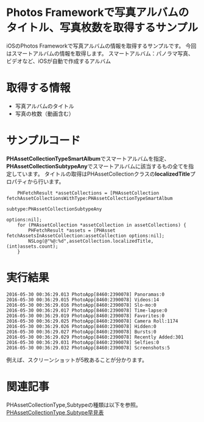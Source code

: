 # Photos Frameworkで写真アルバムのタイトル、写真枚数を取得するサンプル
iOSのPhotos Frameworkで写真アルバムの情報を取得するサンプルです。
今回はスマートアルバムの情報を取得します。
スマートアルバム：パノラマ写真、ビデオなど、iOSが自動で作成するアルバム

# 取得する情報
 - 写真アルバムのタイトル
 - 写真の枚数（動画含む）

# サンプルコード
**PHAssetCollectionTypeSmartAlbum**でスマートアルバムを指定、
**PHAssetCollectionSubtypeAny**でスマートアルバムに該当するもの全てを指定しています。
タイトルの取得はPHAssetCollectionクラスの**localizedTitle**プロパティから行います。

```objc:写真アルバムの情報を取得するサンプル(Objective-C)
    PHFetchResult *assetCollections = [PHAssetCollection fetchAssetCollectionsWithType:PHAssetCollectionTypeSmartAlbum
                                                                               subtype:PHAssetCollectionSubtypeAny
                                                                               options:nil];
    for (PHAssetCollection *assetCollection in assetCollections) {
        PHFetchResult *assets = [PHAsset fetchAssetsInAssetCollection:assetCollection options:nil];
        NSLog(@"%@:%d",assetCollection.localizedTitle,(int)assets.count);
    }
```

# 実行結果
```
2016-05-30 00:36:29.013 PhotoApp[8460:2390078] Panoramas:0
2016-05-30 00:36:29.015 PhotoApp[8460:2390078] Videos:14
2016-05-30 00:36:29.016 PhotoApp[8460:2390078] Slo-mo:0
2016-05-30 00:36:29.017 PhotoApp[8460:2390078] Time-lapse:0
2016-05-30 00:36:29.019 PhotoApp[8460:2390078] Favorites:0
2016-05-30 00:36:29.025 PhotoApp[8460:2390078] Camera Roll:1174
2016-05-30 00:36:29.026 PhotoApp[8460:2390078] Hidden:0
2016-05-30 00:36:29.027 PhotoApp[8460:2390078] Bursts:0
2016-05-30 00:36:29.029 PhotoApp[8460:2390078] Recently Added:301
2016-05-30 00:36:29.031 PhotoApp[8460:2390078] Selfies:0
2016-05-30 00:36:29.032 PhotoApp[8460:2390078] Screenshots:5
```
例えば、スクリーンショットが5枚あることが分かります。

# 関連記事
PHAssetCollectionType,Subtypeの種類は以下を参照。
[PHAssetCollectionType,Subtype早見表](http://qiita.com/shtnkgm/items/5b14d41685226f5c5e4b)

